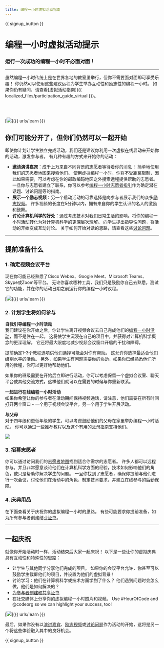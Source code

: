 ```yaml
---
title: 编程一小时虚拟活动指南
---
```


{{ signup_button }}

# 编程一小时虚拟活动提示

### 运行一次成功的编程一小时不必面对面！

***

虽然编程一小时传统上是在世界各地的教室里举行，但你不需要面对面即可享受乐趣！ 你仍然可以使用这些建议远程为学生举办互动性和励志性的编程一小时。  如果你仍有疑问，请查看[虚拟活动指南]({{ localized_files/participation_guide_virtual }})。

<br><br>

[<img src="/images/fit-600/Marketing/pexels-andrea-piacquadio-3762940.jpg" />]({{ urls/learn }})

## 你们可能分开了，但你们仍然可以一起开始
即使你计划让学生独立完成活动，我们还是建议你利用一次虚拟在线启动来开始你的活动，激发参与者。 有几种有趣的方式来开始你的活动：

<ul>
<li><b>邀请演讲嘉宾</b>：成千上万来自不同背景的志愿者等待着你的消息！ 简单地使用我们的<a href="https://code.org/volunteer/local">志愿者地图</a>来搜索他们。 使用虚拟编程一小时，你将不受距离限制，因此如果需要，可以考虑在你的邮政编码地区之外搜索远程提供帮助的志愿者。 一旦你与志愿者建立了联系，你可以参考<a href="http://hourofcode.com/us/how-to/volunteers">编程一小时志愿者指引</a>作为确定潜在话题、讨论问题等的指南。</li>
<li><b>展示一个励志视频</b>：另一个启动活动的可靠选择是向参与者展示我们的众多<a href="http://hourofcode.com/us/promote/resources#videos">励志视频</a>。 许多视频的长度在5分钟以内，拥有来自你的学生认识的名人的激励和鼓舞。</li>
<li><b>讨论计算机科学的好处</b>：通过考虑技术对我们日常生活的影响，将你的编程一小时活动转化为对计算机科学的更深层次理解。 向学生提出指导性问题，将活动的开始变成互动讨论。 关于如何开始对话的思路，请查看这些<a href="https://code.org/csforgood#prompts">讨论问题</a>。</li>
</ul>

---

## 提前准备什么

### 1. 确定视频会议平台
现在你可能已经熟悉了Cisco Webex、Google Meet、Microsoft Teams、Skype或Zoom等平台。 无论你喜欢哪种工具，我们只是鼓励你自己去熟悉，测试它的功能，并在你的活动日期之前运行你的编程一小时议程。

[<img src="/images/fit-600/Marketing/photo-of-boy-video-calling-with-a-woman-4145197.jpg" />]({{ urls/learn }})

### 2. 计划学生将如何参与
**自我引导编程一小时活动**<br> 我们建议在你开始之后，你让学生离开视频会议去自己完成他们的<a href="https://hourofcode.com/us/learn">编程一小时活动</a>，而不是住在一起。 这将使学生沉浸在自己的项目中，并获得对计算机科学概念的更深理解。 它还将最大限度地减少视频会议窗口开启的干扰和障碍。

提前确定1-3个教程选项供他们选择可能会对你有帮助。 这允许你选择最适合他们级别水平的活动。 另外，如果学生有问题需要你的协助，如果你已经熟悉他们所用的教程，你可以更好地帮助他们。

如果你的班级需要在开始后立即进行活动，你可以考虑保留一个虚拟会议室、聊天平台或其他交流方式，这样他们就可以在需要的时候与你重新联系。

**一起进行在线编程一小时活动**<br> 如果你希望让你的参与者在活动期间保持视频通话，请注意，他们需要在所有时间打开两个窗口 - 一个用于视频会议平台，另一个用于学生开展活动。

**与父母**<br> 对于四年级和更低年级的学生，可以考虑鼓励他们的父母在家里举办编程一小时活动。 你可以通过一些推荐教程以及这个有用的<a href="https://hourofcode.com/us/how-to/parents">父母指南</a>支持他们。

[<img src="/images/fit-600/Marketing//happy-father-and-child-browsing-laptop-in-bedroom-4545778.jpg" />](https://hourofcode.com/us/how-to/parents)

### 3. 招募志愿者
你可以通过访问我们的<a href="https://code.org/volunteer/local">志愿者地图</a>找到适合你需求的志愿者。 许多人都可以远程参与，并且非常愿意谈论他们在计算机科学方面的经验，技术如何影响他们的角色，或只是帮助你解决学生的问题。 一旦你找到了志愿者，确保你提前与他们进行一次会议，讨论他们在活动中的角色，制定技术要求，并建立在线参与的后勤保障。

### 4. 庆典用品
在下面查看关于庆祝你的虚拟编程一小时的思路。 有些可能要求你提前准备，如为所有参与者创建结业<a href="https://code.org/certificates">证书</a>。

---

## 一起庆祝

就像你开始活动时一样，活动结束后大家一起庆祝！ 以下是一些让你的虚拟庆典具有互动性和特殊性的思路：

- 让学生与其他同学分享他们完成的项目。 如果你的会议平台允许，你甚至可以鼓励学生截屏他们的项目，并设置为他们的虚拟背景！
- 讨论学习：他们在计算机科学或技术方面学到了什么？ 他们遇到问题时会怎么做，他们是如何解决的？
- <a href="https://code.org/certificates">为参与者创建和共享证书</a>
- 在社交媒体上分享你的虚拟编程一小时照片和视频。 Use #HourOfCode and @codeorg so we can highlight your success, too!

[<img src="/images/fit-600/Marketing/g8TUlHzF.jpeg" />]({{ urls/learn }})

最后，如果你没有以<a href="https://code.org/volunteer/local">演讲嘉宾</a>、<a href="https://hourofcode.com/us/promote/resources#">励志视频</a>或<a href="https://code.org/csforgood#prompts">讨论问题</a>作为活动的开始，这将是另一个将这些体验融入其中的良好机会。

{{ signup_button }}
